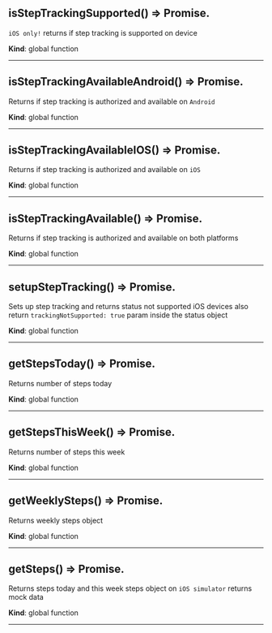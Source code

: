 
## isStepTrackingSupported() ⇒ Promise.<boolean>
`iOS only!` returns if step tracking is supported on device

**Kind**: global function  

* * *

## isStepTrackingAvailableAndroid() ⇒ Promise.<IStepTrackerStatus>
Returns if step tracking is authorized and available on `Android`

**Kind**: global function  

* * *

## isStepTrackingAvailableIOS() ⇒ Promise.<IStepTrackerStatus>
Returns if step tracking is authorized and available on `iOS`

**Kind**: global function  

* * *

## isStepTrackingAvailable() ⇒ Promise.<IStepTrackerStatus>
Returns if step tracking is authorized and available on both platforms

**Kind**: global function  

* * *

## setupStepTracking() ⇒ Promise.<IStepTrackerStatus>
Sets up step tracking and returns status
not supported iOS devices also return `trackingNotSupported: true` param inside the status object

**Kind**: global function  

* * *

## getStepsToday() ⇒ Promise.<number>
Returns number of steps today

**Kind**: global function  

* * *

## getStepsThisWeek() ⇒ Promise.<Number>
Returns number of steps this week

**Kind**: global function  

* * *

## getWeeklySteps() ⇒ Promise.<IWeekDailySteps>
Returns weekly steps object

**Kind**: global function  

* * *

## getSteps() ⇒ Promise.<IStepTrackerData>
Returns steps today and this week steps object
on `iOS simulator` returns mock data

**Kind**: global function  

* * *

